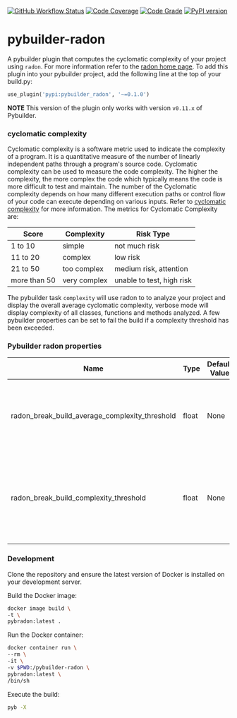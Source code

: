 [![GitHub Workflow Status](https://github.com/soda480/pybuilder-radon/workflows/build/badge.svg)](https://github.com/soda480/pybuilder-radon/actions)
[![Code Coverage](https://codecov.io/gh/soda480/pybuilder-radon/branch/main/graph/badge.svg)](https://codecov.io/gh/soda480/pybuilder-radon)
[![Code Grade](https://www.code-inspector.com/project/19887/status/svg)](https://frontend.code-inspector.com/project/19887/dashboard)
[![PyPI version](https://badge.fury.io/py/pybuilder-radon.svg)](https://badge.fury.io/py/pybuilder-radon)

# pybuilder-radon #

A pybuilder plugin that computes the cyclomatic complexity of your project using `radon`. For more information refer to the [radon home page](https://pypi.org/project/radon/). To add this plugin into your pybuilder project, add the following line at the top of your build.py:
```python
use_plugin('pypi:pybuilder_radon', '~=0.1.0')
```

**NOTE** This version of the plugin only works with version `v0.11.x` of Pybuilder.

### cyclomatic complexity ###

Cyclomatic complexity is a software metric used to indicate the complexity of a program. It is a quantitative measure of the number of linearly independent paths through a program's source code. Cyclomatic complexity can be used to measure the code complexity. The higher the complexity, the more complex the code which typically means the code is more difficult to test and maintain. The number of the Cyclomatic complexity depends on how many different execution paths or control flow of your code can execute depending on various inputs. Refer to [cyclomatic complexity](https://www.c-sharpcorner.com/article/code-metrics-cyclomatic-complexity/) for more information. The metrics for Cyclomatic Complexity are:

Score | Complexity | Risk Type
-- | -- | --
1 to 10 | simple | not much risk
11 to 20 | complex | low risk
21 to 50 | too complex | medium risk, attention
more than 50 | very complex | unable to test, high risk


The pybuilder task `complexity` will use radon to to analyze your project and display the overall average cyclomatic complexity, verbose mode will display complexity of all classes, functions and methods analyzed. A few pybuilder properties can be set to fail the build if a complexity threshold has been exceeded.

### Pybuilder radon properties ###
Name | Type | Default Value | Description
-- | -- | -- | --
radon_break_build_average_complexity_threshold | float | None | Fail build if overall average complexity is greater than the specified threshold
radon_break_build_complexity_threshold | float | None | Fail build if complexity of any class, function or method exceeds the specified threshold


### Development ###

Clone the repository and ensure the latest version of Docker is installed on your development server.

Build the Docker image:
```sh
docker image build \
-t \
pybradon:latest .
```

Run the Docker container:
```sh
docker container run \
--rm \
-it \
-v $PWD:/pybuilder-radon \
pybradon:latest \
/bin/sh
```

Execute the build:
```sh
pyb -X
```